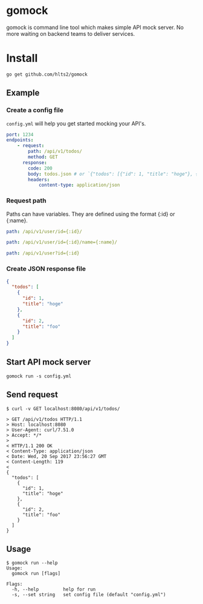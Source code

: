 # gomock

gomock is command line tool which makes simple API mock server. No more waiting on backend teams to deliver services.

# Install

```shell
go get github.com/hlts2/gomock
```

## Example

### Create a config file
`config.yml` will help you get started mocking your API's.

```yaml
port: 1234
endpoints:
    - request:
        path: /api/v1/todos/
        method: GET
      response:
        code: 200
        body: todos.json # or `{"todos": [{"id": 1, "title": "hoge"}, {"id": 2, "title": "foo"}]}`
        headers:
            content-type: application/json
```

### Request path
Paths can have variables. They are defined using the format {:id} or {:name}. 

```yaml
path: /api/v1/user/id={:id}/

path: /api/v1/user/id={:id}/name={:name}/

path: /api/v1/user?id={:id}
```

### Create JSON response file

```json
{
  "todos": [
    {
      "id": 1,
      "title": "hoge"
    },
    {
      "id": 2,
      "title": "foo"
    }
  ]
}

```

## Start API mock server

```
gomock run -s config.yml
```

## Send request

```
$ curl -v GET localhost:8080/api/v1/todos/

> GET /api/v1/todos HTTP/1.1
> Host: localhost:8080
> User-Agent: curl/7.51.0
> Accept: */*
>
< HTTP/1.1 200 OK
< Content-Type: application/json
< Date: Wed, 20 Sep 2017 23:56:27 GMT
< Content-Length: 119
<
{
  "todos": [
    {
      "id": 1,
      "title": "hoge"
    },
    {
      "id": 2,
      "title": "foo"
    }
  ]
}

```

## Usage

```
$ gomock run --help
Usage:
  gomock run [flags]

Flags:
  -h, --help         help for run
  -s, --set string   set config file (default "config.yml")
```
